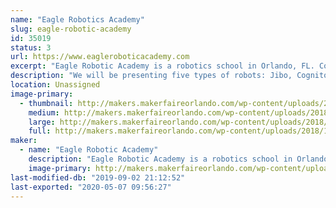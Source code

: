```yaml
---
name: "Eagle Robotics Academy"
slug: eagle-robotic-academy
id: 35019
status: 3
url: https://www.eagleroboticacademy.com
excerpt: "Eagle Robotic Academy is a robotics school in Orlando, FL. Come and visit us!"
description: "We will be presenting five types of robots: Jibo, Cognitoys Stemosaur, Marty, Meccano, Padbot and Stiquito and their high tech, uses and what they can do. There will be also a prize draw!"
location: Unassigned
image-primary:
  - thumbnail: http://makers.makerfaireorlando.com/wp-content/uploads/2018/10/Eagle-logo-final-FUNDO-BRANCO-180x180px-1-150x150.jpg
    medium: http://makers.makerfaireorlando.com/wp-content/uploads/2018/10/Eagle-logo-final-FUNDO-BRANCO-180x180px-1.jpg
    large: http://makers.makerfaireorlando.com/wp-content/uploads/2018/10/Eagle-logo-final-FUNDO-BRANCO-180x180px-1.jpg
    full: http://makers.makerfaireorlando.com/wp-content/uploads/2018/10/Eagle-logo-final-FUNDO-BRANCO-180x180px-1.jpg
maker:
  - name: "Eagle Robotic Academy"
    description: "Eagle Robotic Academy is a robotics school in Orlando, FL."
    image-primary: http://makers.makerfaireorlando.com/wp-content/uploads/2018/10/Eagle-logo-final-FUNDO-BRANCO-180x180px.jpg
last-modified-db: "2019-09-02 21:12:52"
last-exported: "2020-05-07 09:56:27"
---
```

